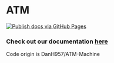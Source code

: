 # ATM
[![Publish docs via GitHub Pages](https://github.com/thieleju/ATM/actions/workflows/mkdocs-gh-pages.yml/badge.svg?branch=main)](https://github.com/thieleju/ATM/actions/workflows/mkdocs-gh-pages.yml)

### Check out our documentation [here](https://atm.node5.de/)

Code origin is DanH957/ATM-Machine
